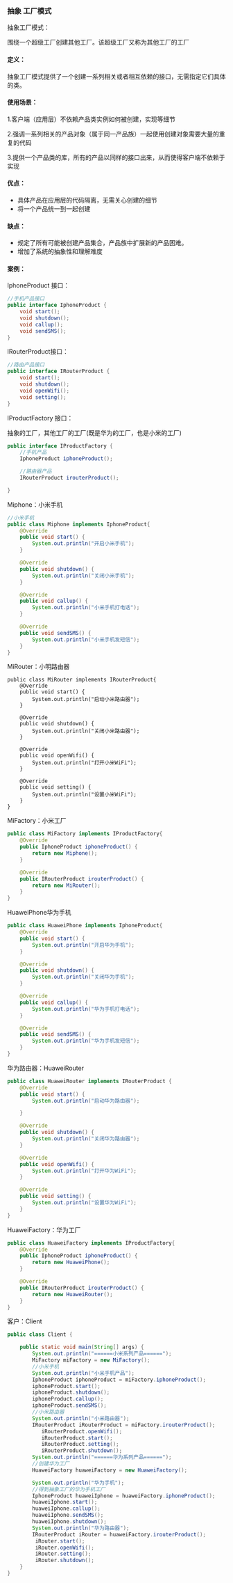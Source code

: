 ### 抽象 工厂模式

抽象工厂模式：

围绕一个超级工厂创建其他工厂。该超级工厂又称为其他工厂的工厂

#### 定义：

抽象工厂模式提供了一个创建一系列相关或者相互依赖的接口，无需指定它们具体的类。

#### 使用场景：

1.客户端（应用层）不依赖产品类实例如何被创建，实现等细节

2.强调一系列相关的产品对象（属于同一产品族）一起使用创建对象需要大量的重复的代码

3.提供一个产品类的库，所有的产品以同样的接口出来，从而使得客户端不依赖于实现

#### 优点：

- 具体产品在应用层的代码隔离，无需关心创建的细节
- 将一个产品统一到一起创建

#### 缺点：

- 规定了所有可能被创建产品集合，产品族中扩展新的产品困难。
- 增加了系统的抽象性和理解难度

#### 案例：

IphoneProduct 接口：

```Java
//手机产品接口
public interface IphoneProduct {
    void start();
    void shutdown();
    void callup();
    void sendSMS();
}
```

IRouterProduct接口：

```Java
//路由产品接口
public interface IRouterProduct {
    void start();
    void shutdown();
    void openWifi();
    void setting();
}
```

IProductFactory 接口：     

抽象的工厂，其他工厂的工厂(既是华为的工厂，也是小米的工厂)

```Java
public interface IProductFactory {
    //手机产品
    IphoneProduct iphoneProduct();

    //路由器产品
    IRouterProduct irouterProduct();

}
```

Miphone：小米手机

```Java
//小米手机
public class Miphone implements IphoneProduct{
    @Override
    public void start() {
        System.out.println("开启小米手机");
    }

    @Override
    public void shutdown() {
        System.out.println("关闭小米手机");
    }

    @Override
    public void callup() {
        System.out.println("小米手机打电话");
    }

    @Override
    public void sendSMS() {
        System.out.println("小米手机发短信");
    }
}
```

MiRouter：小明路由器

```
public class MiRouter implements IRouterProduct{
    @Override
    public void start() {
        System.out.println("启动小米路由器");
    }

    @Override
    public void shutdown() {
        System.out.println("关闭小米路由器");
    }

    @Override
    public void openWifi() {
        System.out.println("打开小米WiFi");
    }

    @Override
    public void setting() {
        System.out.println("设置小米WiFi");
    }
}
```

MiFactory：小米工厂

```Java
public class MiFactory implements IProductFactory{
    @Override
    public IphoneProduct iphoneProduct() {
        return new Miphone();
    }

    @Override
    public IRouterProduct irouterProduct() {
        return new MiRouter();
    }
}
```

HuaweiPhone华为手机

```Java
public class HuaweiPhone implements IphoneProduct{
    @Override
    public void start() {
        System.out.println("开启华为手机");
    }

    @Override
    public void shutdown() {
        System.out.println("关闭华为手机");
    }

    @Override
    public void callup() {
        System.out.println("华为手机打电话");
    }

    @Override
    public void sendSMS() {
        System.out.println("华为手机发短信");
    }
}

```

华为路由器：HuaweiRouter

```Java
public class HuaweiRouter implements IRouterProduct {
    @Override
    public void start() {
        System.out.println("启动华为路由器");

    }

    @Override
    public void shutdown() {
        System.out.println("关闭华为路由器");
    }

    @Override
    public void openWifi() {
        System.out.println("打开华为WiFi");
    }

    @Override
    public void setting() {
        System.out.println("设置华为WiFi");
    }
}
```



HuaweiFactory：华为工厂

```Java
public class HuaweiFactory implements IProductFactory{
    @Override
    public IphoneProduct iphoneProduct() {
        return new HuaweiPhone();
    }

    @Override
    public IRouterProduct irouterProduct() {
        return new HuaweiRouter();
    }
}
```

客户：Client

```Java
public class Client {

    public static void main(String[] args) {
        System.out.println("======小米系列产品======");
        MiFactory miFactory = new MiFactory();
        //小米手机
        System.out.println("小米手机产品");
        IphoneProduct iphoneProduct = miFactory.iphoneProduct();
        iphoneProduct.start();
        iphoneProduct.shutdown();
        iphoneProduct.callup();
        iphoneProduct.sendSMS();
        //小米路由器
        System.out.println("小米路由器");
        IRouterProduct iRouterProduct = miFactory.irouterProduct();
           iRouterProduct.openWifi();
           iRouterProduct.start();
           iRouterProduct.setting();
           iRouterProduct.shutdown();
        System.out.println("======华为系列产品======");
        //创建华为工厂
        HuaweiFactory huaweiFactory = new HuaweiFactory();

        System.out.println("华为手机");
        //得到抽象工厂的华为手机工厂
        IphoneProduct huaweiIphone = huaweiFactory.iphoneProduct();
        huaweiIphone.start();
        huaweiIphone.callup();
        huaweiIphone.sendSMS();
        huaweiIphone.shutdown();
        System.out.println("华为路由器");
        IRouterProduct iRouter = huaweiFactory.irouterProduct();
         iRouter.start();
         iRouter.openWifi();
         iRouter.setting();
         iRouter.shutdown();
    }
}

```

